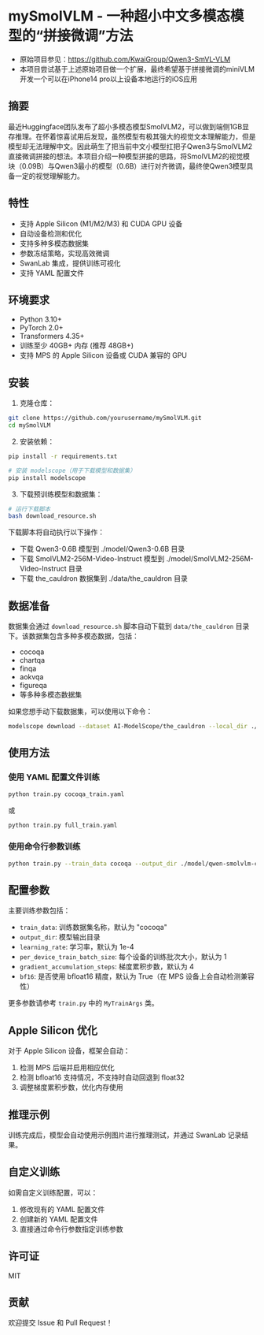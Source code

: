 # mySmolVLM - 一种超小中文多模态模型的“拼接微调”方法

* 原始项目参见：https://github.com/KwaiGroup/Qwen3-SmVL-VLM
* 本项目尝试基于上述原始项目做一个扩展，最终希望基于拼接微调的miniVLM开发一个可以在iPhone14 pro以上设备本地运行的iOS应用

## 摘要
  
最近Huggingface团队发布了超小多模态模型SmolVLM2，可以做到端侧1GB显存推理。在怀着惊喜试用后发现，虽然模型有极其强大的视觉文本理解能力，但是模型却无法理解中文。因此萌生了把当前中文小模型扛把子Qwen3与SmolVLM2直接微调拼接的想法。本项目介绍一种模型拼接的思路，将SmolVLM2的视觉模块（0.09B）与Qwen3最小的模型（0.6B）进行对齐微调，最终使Qwen3模型具备一定的视觉理解能力。

## 特性

- 支持 Apple Silicon (M1/M2/M3) 和 CUDA GPU 设备
- 自动设备检测和优化
- 支持多种多模态数据集
- 参数冻结策略，实现高效微调
- SwanLab 集成，提供训练可视化
- 支持 YAML 配置文件

## 环境要求

- Python 3.10+
- PyTorch 2.0+
- Transformers 4.35+
- 训练至少 40GB+ 内存 (推荐 48GB+)
- 支持 MPS 的 Apple Silicon 设备或 CUDA 兼容的 GPU

## 安装

1. 克隆仓库：

```bash
git clone https://github.com/yourusername/mySmolVLM.git
cd mySmolVLM
```

2. 安装依赖：

```bash
pip install -r requirements.txt

# 安装 modelscope（用于下载模型和数据集）
pip install modelscope
```

3. 下载预训练模型和数据集：

```bash
# 运行下载脚本
bash download_resource.sh
```

下载脚本将自动执行以下操作：
- 下载 Qwen3-0.6B 模型到 ./model/Qwen3-0.6B 目录
- 下载 SmolVLM2-256M-Video-Instruct 模型到 ./model/SmolVLM2-256M-Video-Instruct 目录
- 下载 the_cauldron 数据集到 ./data/the_cauldron 目录

## 数据准备

数据集会通过 `download_resource.sh` 脚本自动下载到 `data/the_cauldron` 目录下。该数据集包含多种多模态数据，包括：

- cocoqa
- chartqa
- finqa
- aokvqa
- figureqa
- 等多种多模态数据集

如果您想手动下载数据集，可以使用以下命令：

```bash
modelscope download --dataset AI-ModelScope/the_cauldron --local_dir ./data/the_cauldron
```

## 使用方法

### 使用 YAML 配置文件训练

```bash
python train.py cocoqa_train.yaml
```

或

```bash
python train.py full_train.yaml
```

### 使用命令行参数训练

```bash
python train.py --train_data cocoqa --output_dir ./model/qwen-smolvlm-cocoqa --learning_rate 1e-4
```

## 配置参数

主要训练参数包括：

- `train_data`: 训练数据集名称，默认为 "cocoqa"
- `output_dir`: 模型输出目录
- `learning_rate`: 学习率，默认为 1e-4
- `per_device_train_batch_size`: 每个设备的训练批次大小，默认为 1
- `gradient_accumulation_steps`: 梯度累积步数，默认为 4
- `bf16`: 是否使用 bfloat16 精度，默认为 True（在 MPS 设备上会自动检测兼容性）

更多参数请参考 `train.py` 中的 `MyTrainArgs` 类。

## Apple Silicon 优化

对于 Apple Silicon 设备，框架会自动：

1. 检测 MPS 后端并启用相应优化
2. 检测 bfloat16 支持情况，不支持时自动回退到 float32
3. 调整梯度累积步数，优化内存使用

## 推理示例

训练完成后，模型会自动使用示例图片进行推理测试，并通过 SwanLab 记录结果。

## 自定义训练

如需自定义训练配置，可以：

1. 修改现有的 YAML 配置文件
2. 创建新的 YAML 配置文件
3. 直接通过命令行参数指定训练参数

## 许可证

MIT

## 贡献

欢迎提交 Issue 和 Pull Request！